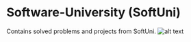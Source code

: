 # Software-University (SoftUni)
Contains solved problems and projects from SoftUni.
![alt text](https://codeweek-s3.s3.amazonaws.com/event_picture/SoftUni-Logo-Flat.png)
